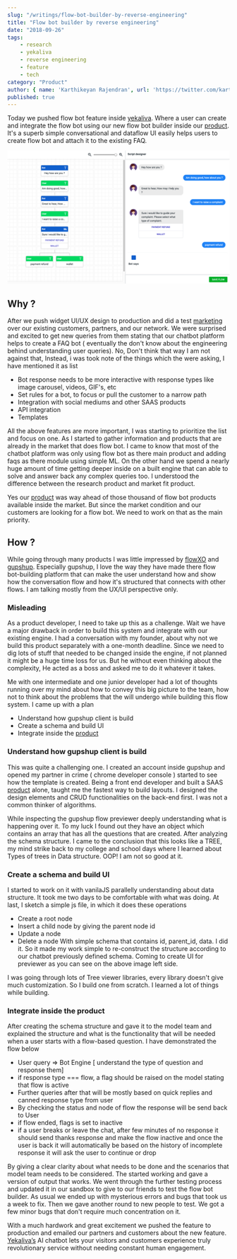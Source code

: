 ```yaml
---
slug: "/writings/flow-bot-builder-by-reverse-engineering"
title: "Flow bot builder by reverse engineering"
date: "2018-09-26"
tags: 
    - research
    - yekaliva
    - reverse engineering
    - feature
    - tech
category: "Product"
author: { name: 'Karthikeyan Rajendran', url: 'https://twitter.com/karthik_dot_js' }
published: true
---
```


Today we pushed flow bot feature inside [yekaliva](https://yekaliva.ai/). Where a user can create and integrate the flow bot using our new flow bot builder inside our [product](https://yekaliva.ai/). It's a superb simple conversational and dataflow UI easily helps users to create flow bot and attach it to the existing FAQ.  

![yekaliva flow bot builder](../../images/flow-bot-builder-yekaliva.png)

## Why ?
After we push widget UI/UX design to production and did a test [marketing](https://karthyk.dev/writings/tags/marketing) over our existing customers, partners, and our network. We were surprised and excited to get new queries from them stating that our chatbot platform helps to create a FAQ bot ( eventually the don't know about the engineering behind understanding user queries). No, Don't think that way I am not against that, Instead, i was took note of the things which the were asking, I have mentioned it as list

- Bot response needs to be more interactive with response types like image carousel, videos, GIF's, etc
- Set rules for a bot, to focus or pull the customer to a narrow path
- Integration with social mediums and other SAAS products 
- API integration
- Templates

All the above features are more important, I was starting to prioritize the list and focus on one. As I started to gather information and products that are already in the market that does flow bot. I came to know that most of the chatbot platform was only using flow bot as there main product and adding faqs as there module using simple ML. On the other hand we spend a nearly huge amount of time getting deeper inside on a built engine that can able to solve and answer back any complex queries too. I understood the difference between the research product and market fit product. 

Yes our [product](https://yekaliva.ai/) was way ahead of those thousand of flow bot products available inside the market. But since the market condition and our customers are looking for a flow bot. We need to work on that as the main priority. 

## How ?
While going through many products I was little impressed by [flowXO](https://flowxo.com/) and [gupshup](https://www.gupshup.io/). Especially gupshup, I love the way they have made there flow bot-building platform that can make the user understand how and show how the conversation flow and how it's structured that connects with other flows. I am talking mostly from the UX/UI perspective only. 

### Misleading
As a product developer, I need to take up this as a challenge. Wait we have a major drawback in order to build this system and integrate with our existing engine. I had a conversation with my founder, about why not we build this product separately with a one-month deadline. Since we need to dig lots of stuff that needed to be changed inside the engine, if not planned it might be a huge time loss for us. But he without even thinking about the complexity, He acted as a boss and asked me to do it whatever it takes.

Me with one intermediate and one junior developer had a lot of thoughts running over my mind about how to convey this big picture to the team, how not to think about the problems that the will undergo while building this flow system. I came up with a plan  
- Understand how gupshup client is build
- Create a schema and build UI
- Integrate inside the [product](https://yekaliva.ai/)

### Understand how gupshup client is build
This was quite a challenging one. I created an account inside gupshup and opened my partner in crime ( chrome developer console ) started to see how the template is created. Being a front end developer and built a SAAS [product](https://yekaliva.ai/) alone, taught me the fastest way to build layouts. I designed the design elements and CRUD functionalities on the back-end first. I was not a common thinker of algorithms. 

While inspecting the gupshup flow previewer deeply understanding what is happening over it. To my luck I found out they have an object which contains an array that has all the questions that are created. After analyzing the schema structure. I came to the conclusion that this looks like a TREE, my mind strike back to my college and school days where I learned about Types of trees in Data structure. OOP! I am not so good at it.  

### Create a schema and build UI
I started to work on it with vanilaJS parallelly understanding about data structure. It took me two days to be comfortable with what was doing. At last, I sketch a simple js file, in which it does these operations
- Create a root node
- Insert a child node by giving the parent node id
- Update a node 
- Delete a node
With simple schema that contains id, parent_id, data. I did it. So it made my work simple to re-construct the structure according to our chatbot previously defined schema. Coming to create UI for previewer as you can see on the above image left side. 

I was going through lots of Tree viewer libraries, every library doesn't give much customization. So I build one from scratch. I learned a lot of things while building.

### Integrate inside the product
After creating the schema structure and gave it to the model team and explained the structure and what is the functionality that will be needed when a user starts with a flow-based question. I have demonstrated the flow below

- User query =>  Bot Engine [ understand the type of question and response them] 
- if response type === flow, a flag should be raised on the model stating that flow is active
- Further queries after that will be mostly based on quick replies and canned response type from user
- By checking the status and node of flow the response will be send back to User
- if flow ended, flags is set to inactive
- if a user breaks or leave the chat, after few minutes of no response it should send thanks response and make the flow inactive and once the user is back it will automatically be based on the history of incomplete response it will ask the user to continue or drop 

By giving a clear clarity about what needs to be done and the scenarios that model team needs to be considered. The started working and gave a version of output that works. We went through the further testing process and updated it in our sandbox to give to our friends to test the flow bot builder. As usual we ended up with mysterious errors and bugs that took us a week to fix. Then we gave another round to new people to test. We got a few minor bugs that don't require much concentration on it. 

With a much hardwork and great excitement we pushed the feature to production and emailed our partners and customers about the new feature. [Yekaliva’s](https://yekaliva.ai/) AI chatbot lets your visitors and customers experience truly revolutionary service without needing constant human engagement.

